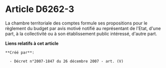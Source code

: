 # Article D6262-3

La chambre territoriale des comptes formule ses propositions pour le règlement du budget par avis motivé notifié au
représentant de l'Etat, d'une part, à la collectivité ou à son établissement public intéressé, d'autre part.

**Liens relatifs à cet article**

	**Créé par**:

	  - Décret n°2007-1847 du 26 décembre 2007 - art. (V)
